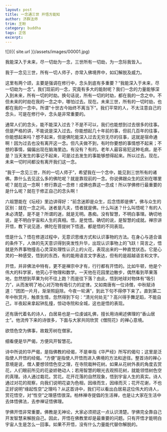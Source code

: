 ```yaml
---
layout: post
title: 一念通三世 开悟方能知
author: 济群法师
trim: 王盼
category: buddha
tags: 正信
excerpt:
---
```


![]({{ site.url }}/assets/images/00001.jpg)

我能深入于未来，尽一切劫为一念，三世所有一切劫，为一念际我皆入。

我于一念见三世，所有一切人师子，亦常入佛境界中，如幻解脱及威力。

这里有两个颂，主要是强调在修行中，念头到底有多重要？“我能深入于未来，尽一切劫为一念”。我们现前的一念，究竟有多大的能耐呢？我们一念的力量能够深入到未来，所有一切的时劫。换句话说，所有一切的时劫，都在我的一念之中。不但未来的时劫在我的一念之中，哪怕过去。现在。未来三世，所有的一切时劫，也都在我的一念中。所谓“十世古今始终不离当下”。我们平常的人，不太注意自己的念头，可是在修行中，念头是非常重要的。

通常人们的念头，能不能深入过去？不是不可以，我们也能想到过去很多的往事。但是严格的讲，不能说是深入过去。你能想起几十年前的事，但前几百年的往事，你能想起来吗？想不起来，但是佛陀能深入过去无穷无尽的往事，这就是宿命通啊！因为过去也没有离开这一念。但凡夫做不到，有时你要想的事情想不起来；不想的事情，偏偏出现在脑海里边。有没有？有的。老年人最容易犯这种毛病，是不是？当天发生的事记不起来，可是过去发生的事能够想得起来。所以过去。现在。未来一切时间都没有离开我们这一念。

“我于一念见三世，所的一切人师子”，希望我在一个念中，能见到三世所有的诸佛。靠什么去见这么多的佛陀呢？就是靠现前的一念。你说佛跟众生的区别在哪里呢？就在这一念啊！修行靠这一念修！成佛也靠这一念成！所以学佛修行最重要的是什么呢？就在于修正自己的念头啊！

六祖慧能在《坛经》里边讲得好：“前念迷即是众生，后念悟即是佛”。佛与众生的区别：就在一念之间。迷者是凡夫，悟者就是佛。什么叫迷？什么叫悟呢？有的人未必清楚，是不是？所谓的迷，就是无明。愚痴。没有智慧，不明白事理。确切地说，是不明白宇宙和人生的真相。悟，是觉悟。确切的说，是智慧的成就。禅宗讲开悟，教下说见道，佛陀在菩提树下悟道。都是悟的不同表现。

悟是什么？悟在修道过程中，无意识思维方式和认识事物的方法。在身心与道合谐的条件下，人体的先天意识得到突发性升华，出现认识事物上的飞跃！简言之，悟就是外界事物撞击心灵深处理性认识上的火花，表现出来的一种直觉状态。它是心灵的一种感受，悟到的东西，有的能用语言文字表达，但有的是超越语言和文字。

开悟，并非佛法中特有，更不是禅宗中才有，行行都有开悟的。比如牛顿，他是个伟大的科学家，他究心于物理和数学。一天他在花园里边散步，偶然看到苹果落地，忽然想到苹果为何不往上跑？而是往下落？由此，悟到地球对物体有“吸引力”，从而发明了地心对万物有吸引力的定律。又如南唐有一位诗僧，中秋赋诗道：“团团一片月，渐渐照庭除。今夜一轮满”，到此下句不得停下来了。直到第二年中秋赏月，触景生情，忽然得到下句：“清光何处无”？高兴得手舞足蹈，不能自己，半夜起来拿起钟乱撞，惊动寺院和全城，这也是悟的表现。

还有唐代着名的诗人，白居易也是一位虔诚礼佛，擅长用诗阐述佛理的“香山居士”。他流传下来的诗很多，下面与大家共同欣赏《僧院花》的禅心意境。

欲悟色空为佛事，故栽芳树在僧家。

细看便是华严偈，方便风开智慧花。

诗中所说的华严偈，是指佛教的经偈，不是单指《华严经》所写的偈句；这里是泛指使人开悟的经偈。“方便”是指使人开悟而进入佛境的方法和途径。整首诗的禅心意境是说，僧人要想领悟色空之理，在寺院栽种花树。如果从花树外表的角度去赏花，人们眼前所见的花姿娇艳动人；若用智慧的眼光去观照花树，就能领悟树色空的真理。诗人通过栽花。赏花。花开花落的自然现象，悟到宇宙人生的真实。诗人通过对花的观察，向我们说明花姿为色相，因缘而生，因缘而灭；花开花谢，不也正好说明“缘起性空”之理吗？从这首诗中，我们可以看出白居易这位伟大的诗人，赏花悟空，对“性空”之理感悟很深。柏林禅寺提倡的生活禅，也是让大家在生活中去体悟佛法，去参禅证悟佛理。

学佛开悟非常重要。佛教是无神论，大家必须把这一点认识清楚。学佛完全靠自己开发智慧来解脱自己。因此，开悟在佛教里却是最重要的问题。只有开悟才能明白宇宙人生是怎么一回事。如果不开悟，没有什么力量能代替你解脱的。
